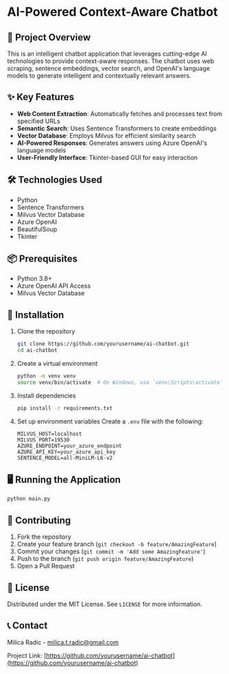 # AI-Powered Context-Aware Chatbot

## 🤖 Project Overview

This is an intelligent chatbot application that leverages cutting-edge AI technologies to provide context-aware responses. The chatbot uses web scraping, sentence embeddings, vector search, and OpenAI's language models to generate intelligent and contextually relevant answers.

## ✨ Key Features

- **Web Content Extraction**: Automatically fetches and processes text from specified URLs
- **Semantic Search**: Uses Sentence Transformers to create embeddings
- **Vector Database**: Employs Milvus for efficient similarity search
- **AI-Powered Responses**: Generates answers using Azure OpenAI's language models
- **User-Friendly Interface**: Tkinter-based GUI for easy interaction

## 🛠 Technologies Used

- Python
- Sentence Transformers
- Milvus Vector Database
- Azure OpenAI
- BeautifulSoup
- Tkinter

## 📦 Prerequisites

- Python 3.8+
- Azure OpenAI API Access
- Milvus Vector Database

## 🚀 Installation

1. Clone the repository
   ```bash
   git clone https://github.com/yourusername/ai-chatbot.git
   cd ai-chatbot
   ```

2. Create a virtual environment
   ```bash
   python -m venv venv
   source venv/bin/activate  # On Windows, use `venv\Scripts\activate`
   ```

3. Install dependencies
   ```bash
   pip install -r requirements.txt
   ```

4. Set up environment variables
   Create a `.env` file with the following:
   ```
   MILVUS_HOST=localhost
   MILVUS_PORT=19530
   AZURE_ENDPOINT=your_azure_endpoint
   AZURE_API_KEY=your_azure_api_key
   SENTENCE_MODEL=all-MiniLM-L6-v2
   ```

## 🖥 Running the Application

```bash
python main.py
```

## 🤝 Contributing

1. Fork the repository
2. Create your feature branch (`git checkout -b feature/AmazingFeature`)
3. Commit your changes (`git commit -m 'Add some AmazingFeature'`)
4. Push to the branch (`git push origin feature/AmazingFeature`)
5. Open a Pull Request

## 📄 License

Distributed under the MIT License. See `LICENSE` for more information.

## 📞 Contact

Milica Radic - milica.t.radic@gmail.com

Project Link: [https://github.com/yourusername/ai-chatbot](https://github.com/yourusername/ai-chatbot)

